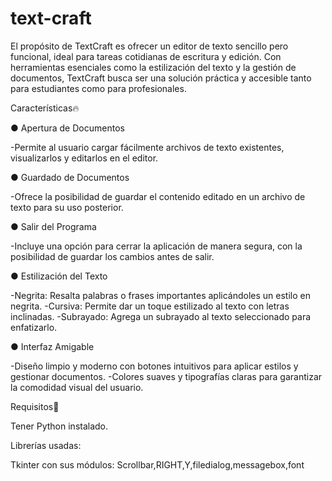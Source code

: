 # text-craft
El propósito de TextCraft es ofrecer un editor de texto sencillo pero funcional, ideal para tareas cotidianas de escritura y edición. Con herramientas esenciales como la estilización del texto y la gestión de documentos, TextCraft busca ser una solución práctica y accesible tanto para estudiantes como para profesionales.

Características🔥

● Apertura de Documentos

-Permite al usuario cargar fácilmente archivos de texto existentes, visualizarlos y editarlos en el editor.

● Guardado de Documentos

-Ofrece la posibilidad de guardar el contenido editado en un archivo de texto para su uso posterior.

● Salir del Programa

-Incluye una opción para cerrar la aplicación de manera segura, con la posibilidad de guardar los cambios antes de salir.

● Estilización del Texto

-Negrita: Resalta palabras o frases importantes aplicándoles un estilo en negrita.
-Cursiva: Permite dar un toque estilizado al texto con letras inclinadas.
-Subrayado: Agrega un subrayado al texto seleccionado para enfatizarlo.

● Interfaz Amigable

-Diseño limpio y moderno con botones intuitivos para aplicar estilos y gestionar documentos.
-Colores suaves y tipografías claras para garantizar la comodidad visual del usuario.

Requisitos🔎

Tener Python instalado.

Librerías usadas:

Tkinter con sus módulos: Scrollbar,RIGHT,Y,filedialog,messagebox,font
